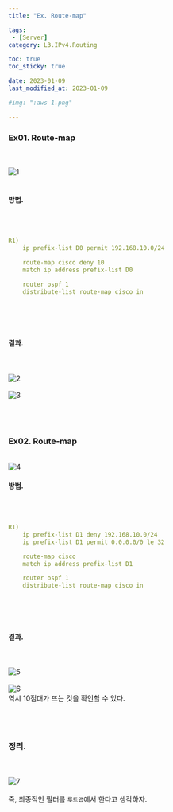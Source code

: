 ```yaml
---
title: "Ex. Route-map"

tags:
 - [Server]
category: L3.IPv4.Routing

toc: true
toc_sticky: true

date: 2023-01-09
last_modified_at: 2023-01-09

#img: ":aws 1.png"

---
```


<!-- outline-start -->


### Ex01. Route-map
<br/><br/>
![1](https://user-images.githubusercontent.com/117553252/211533911-8c6850ef-67b5-44c3-844d-a5e43eb1348b.png)
<br/><br/>

#### 방법.
<br/><br/>
```yaml
R1)
    ip prefix-list D0 permit 192.168.10.0/24

    route-map cisco deny 10
    match ip address prefix-list D0

    router ospf 1
    distribute-list route-map cisco in
```
<br/><br/><br/>


#### 결과.
<br/><br/>
![2](https://user-images.githubusercontent.com/117553252/211533917-58edde17-2baa-438e-ba4d-509d9421f09b.png)
<br/><br/>
![3](https://user-images.githubusercontent.com/117553252/211533919-fe2530dc-d1f1-4490-9e86-e74eee904451.png)
<br/><br/><br/><br/>



### Ex02. Route-map
<br/>![4](https://user-images.githubusercontent.com/117553252/211533924-56d4cb0c-c26a-4896-b840-5ade74ec9fd1.png)<br/>

#### 방법.
<br/><br/>
```yaml
R1)
    ip prefix-list D1 deny 192.168.10.0/24
    ip prefix-list D1 permit 0.0.0.0/0 le 32

    route-map cisco
    match ip address prefix-list D1

    router ospf 1
    distribute-list route-map cisco in
```
<br/><br/><br/>


#### 결과.
<br/><br/>
![5](https://user-images.githubusercontent.com/117553252/211533927-e5ff2c3f-e9b1-4832-b397-07005485a35d.png)
<br/><br/>
![6](https://user-images.githubusercontent.com/117553252/211533928-2206c407-3901-41ce-b0cd-4738a3127701.png)
<br/>
역시 10점대가 뜨는 것을 확인할 수 있다.
<br/><br/><br/><br/>




### 정리.
<br/><br/>
![7](https://user-images.githubusercontent.com/117553252/211533929-b377b50b-6a12-4bd1-8e35-69029a3ec428.jpg)
<br/><br/>
즉, 최종적인 필터를 `루트맵`에서 한다고 생각하자.
